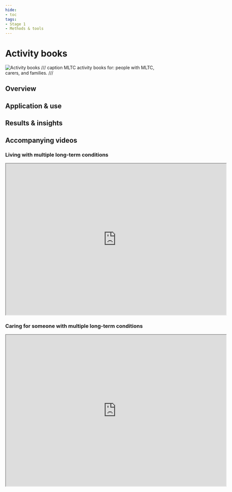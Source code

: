 ```yaml
---
hide:
- toc
tags:
- Stage 1
- Methods & tools
---
```


# Activity books
![Activity books](../assets/activity-books.png)
/// caption
MLTC activity books for: people with MLTC, carers, and families.
///

## Overview

## Application & use

## Results & insights

## Accompanying videos

### Living with multiple long-term conditions 
<iframe src="https://drive.google.com/file/d/1d_oDsGAKTTTOZPcXl2ZAEIoCcZP275Ij/preview" width="700" height="480" allow="autoplay"></iframe>

### Caring for someone with multiple long-term conditions
<iframe src="https://drive.google.com/file/d/1rVn43ouznWtHApdHyinSSR_X2e0GuiyJ/preview" width="700" height="480" allow="autoplay"></iframe>
